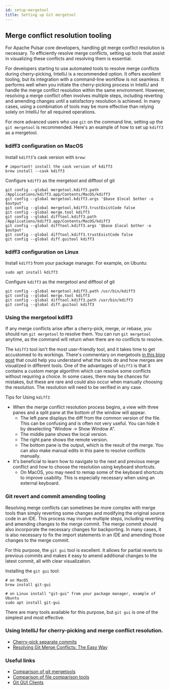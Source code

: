 ```yaml
---
id: setup-mergetool
title: Setting up Git mergetool
---
```


## Merge conflict resolution tooling

For Apache Pulsar core developers, handling git merge conflict resolution is necessary. 
To efficiently resolve merge conflicts, setting up tools that assist in visualizing these conflicts and resolving them is essential. 

For developers starting to use automated tools to resolve merge conflicts during cherry-picking, IntelliJ is a recommended option. It offers excellent tooling, but its integration with a command-line workflow is not seamless. It performs well when you initiate the cherry-picking process in IntelliJ and handle the merge conflict resolution within the same environment. However, resolving a merge conflict often involves multiple steps, including reverting and amending changes until a satisfactory resolution is achieved. In many cases, using a combination of tools may be more effective than relying solely on IntelliJ for all required operations.

For more advanced users who use `git` on the command line, setting up the `git mergetool` is recommended. 
Here's an example of how to set up `kdiff3` as a mergetool.

### kdiff3 configuration on MacOS

Install `kdiff3`'s cask version with `brew`:
```shell
# important! install the cask version of kdiff3
brew install --cask kdiff3
```

Configure `kdiff3` as the mergetool and difftool of git
```shell
git config --global mergetool.kdiff3.path /Applications/kdiff3.app/Contents/MacOS/kdiff3
git config --global mergetool.kdiff3.args '$base $local $other -o $output'
git config --global mergetool.kdiff3.trustExistCode false
git config --global merge.tool kdiff3
git config --global difftool.kdiff3.path /Applications/kdiff3.app/Contents/MacOS/kdiff3
git config --global difftool.kdiff3.args '$base $local $other -o $output'
git config --global difftool.kdiff3.trustExistCode false
git config --global diff.guitool kdiff3
```

### kdiff3 configuration on Linux

Install `kdiff3` from your package manager. For example, on Ubuntu:
```shell
sudo apt install kdiff3
```

Configure `kdiff3` as the mergetool and difftool of git
```shell
git config --global mergetool.kdiff3.path /usr/bin/kdiff3
git config --global merge.tool kdiff3
git config --global difftool.kdiff3.path /usr/bin/kdiff3
git config --global diff.guitool kdiff3
```

### Using the mergetool kdiff3

If any merge conflicts arise after a cherry-pick, merge, or rebase, you should run `git mergetool` to resolve them.
You can run `git mergetool` anytime, as the command will return when there are no conflicts to resolve.

The `kdiff3` tool isn't the most user-friendly tool, and it takes time to get accustomed to its workings.
There's commentary on mergetools [in this blog post](https://www.eseth.org/2020/mergetools.html) that could help
you understand what the tools do and how merges are visualized in different tools.
One of the advantages of `kdiff3` is that it contains a custom merge algorithm which can resolve some conflicts 
without requiring a choice. In some cases, there may be chances for mistakes, but these are rare and could also occur when
manually choosing the resolution. The resolution will need to be verified in any case.

Tips for Using `kdiff3`
- When the merge conflict resolution process begins, a view with three panes and a split pane at the bottom of the window will appear.
    - The left pane displays the diff from the common version of the file. This can be confusing and is often not very useful. You can hide it by deselecting "Window -> Show Window A".
    - The middle pane shows the local version.
    - The right pane shows the remote version.
    - The bottom pane is the output, which is the result of the merge. You can also make manual edits in this pane to resolve conflicts manually.
- It's beneficial to learn how to navigate to the next and previous merge conflict and how to choose the resolution using keyboard shortcuts.
    - On MacOS, you may need to remap some of the keyboard shortcuts to improve usability. This is especially necessary when using an external keyboard.

### Git revert and commit amending tooling

Resolving merge conflicts can sometimes be more complex with merge tools than simply reverting some changes and modifying the original source code in an IDE. This process may involve multiple steps, including reverting and amending changes to the merge commit. The merge commit should also incorporate the necessary changes for backporting.
In many cases, it is also necessary to fix the import statements in an IDE and amending those changes to the merge commit.

For this purpose, the `git gui` tool is excellent. It allows for partial reverts to previous commits and makes it easy to amend additional changes to the latest commit, all with clear visualization.

Installing the `git gui` tool:

```shell
# on MacOS
brew install git-gui
```

```shell
# on Linux install "git-gui" from your package manager, example of Ubuntu
sudo apt install git-gui
```

There are many tools available for this purpose, but `git gui` is one of the simplest and most effective.

### Using IntelliJ for cherry-picking and merge conflict resolution.

- [Cherry-pick separate commits](https://www.jetbrains.com/help/idea/apply-changes-from-one-branch-to-another.html#cherry-pick)
- [Resolving Git Merge Conflicts: The Easy Way](https://www.youtube.com/watch?v=mSfq1SoMocg)

### Useful links

- [Comparison of git mergetools](https://www.eseth.org/2020/mergetools.html)
- [Comparison of file comparison tools](https://en.wikipedia.org/wiki/Comparison_of_file_comparison_tools#General)
- [Git GUI Clients](https://git-scm.com/downloads/guis)